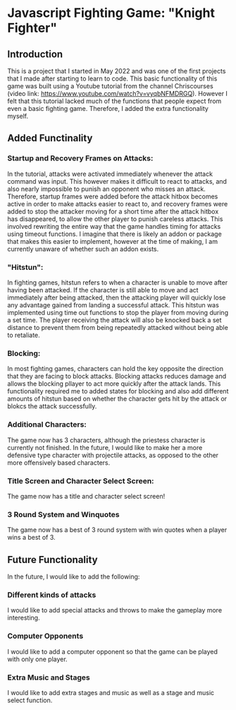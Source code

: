# Javascript Fighting Game: "Knight Fighter"

## Introduction

This is a project that I started in May 2022 and was one of the first projects that I made after starting to learn to code.
This basic functionality of this game was built using a Youtube tutorial from the channel Chriscourses (video link: 
https://www.youtube.com/watch?v=vyqbNFMDRGQ). However I felt that this tutorial lacked much of the functions that people 
expect from even a basic fighting game. Therefore, I added the extra functionality myself.

## Added Functinality

### Startup and Recovery Frames on Attacks:
In the tutorial, attacks were activated immediately whenever the attack command was input. This however makes it difficult to react
to attacks, and also nearly impossible to punish an opponent who misses an attack. Therefore, startup frames were added before the attack
hitbox becomes active in order to make attacks easier to react to, and recovery frames were added to stop the attacker moving for a short
time after the attack hitbox has disappeared, to allow the other player to punish careless attacks. This involved rewriting the entire 
way that the game handles timing for attacks using timeout functions. I imagine that there is likely an addon or package that makes this
easier to implement, however at the time of making, I am currently unaware of whether such an addon exists.

### "Hitstun":
In fighting games, hitstun refers to when a character is unable to move after having been attacked. If the character is still 
able to move and act immediately after being attacked, then the attacking player will quickly lose any advantage gained from 
landing a successful attack. This hitstun was implemented using time out functions to stop the player from moving during a set time.
The player receiving the attack will also be knocked back a set distance to prevent them from being repeatedly attacked without being 
able to retaliate.

### Blocking: 
In most fighting games, characters can hold the key opposite the direction that they are facing to block attacks. Blocking
attacks reduces damage and allows the blocking pllayer to act more quickly after the attack lands. This functionality required
me to added states for blocking and also add different amounts of hitstun based on whether the character gets hit by the attack
or blokcs the attack successfully.

### Additional Characters:
The game now has 3 characters, although the priestess character is currently not finished. In the future, I would like to make 
her a more defensive type character with projectile attacks, as opposed to the other more offensively based characters.

### Title Screen and Character Select Screen:
The game now has a title and character select screen!

### 3 Round System and Winquotes
The game now has a best of 3 round system with win quotes when a player wins a best of 3.

## Future Functionality
In the future, I would like to add the following:

### Different kinds of attacks
I would like to add special attacks and throws to make the gameplay more interesting.

### Computer Opponents
I would like to add a computer opponent so that the game can be played with only one player.

### Extra Music and Stages
I would like to add extra stages and music as well as a stage and music select function.
